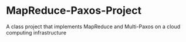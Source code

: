 # MapReduce-Paxos-Project
A class project that implements MapReduce and Multi-Paxos on a cloud computing infrastructure
